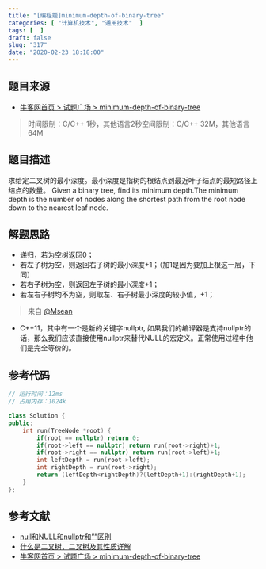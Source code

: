 ```yaml
---
title: "[编程题]minimum-depth-of-binary-tree"
categories: [ "计算机技术", "通用技术"  ]
tags: [  ]
draft: false
slug: "317"
date: "2020-02-23 18:18:00"
---
```


## 题目来源

- [牛客网首页 > 试题广场 > minimum-depth-of-binary-tree](https://www.nowcoder.com/questionTerminal/e08819cfdeb34985a8de9c4e6562e724?f=discussion)

> 时间限制：C/C++ 1秒，其他语言2秒空间限制：C/C++ 32M，其他语言64M

## 题目描述

求给定二叉树的最小深度。最小深度是指树的根结点到最近叶子结点的最短路径上结点的数量。
Given a binary tree, find its minimum depth.The minimum depth is the number of nodes along the shortest path from the root node down to the nearest leaf node.

## 解题思路

- 递归，若为空树返回0；
- 若左子树为空，则返回右子树的最小深度+1；（加1是因为要加上根这一层，下同）
- 若右子树为空，则返回左子树的最小深度+1；
- 若左右子树均不为空，则取左、右子树最小深度的较小值，+1；

> 来自 [@Msean](https://www.nowcoder.com/profile/231467)

- C++11，其中有一个是新的关键字nullptr, 如果我们的编译器是支持nullptr的话，那么我们应该直接使用nullptr来替代NULL的宏定义。正常使用过程中他们是完全等价的。

## 参考代码

```cpp
// 运行时间：12ms
// 占用内存：1024k

class Solution {
public:
    int run(TreeNode *root) {
        if(root == nullptr) return 0;
        if(root->left == nullptr) return run(root->right)+1;
        if(root->right == nullptr) return run(root->left)+1;
        int leftDepth = run(root->left);
        int rightDepth = run(root->right);
        return (leftDepth<rightDepth)?(leftDepth+1):(rightDepth+1);
    }
};

```

## 参考文献

- [null和NULL和nullptr和””区别](https://blog.csdn.net/cc1949/article/details/51249555)
- [什么是二叉树，二叉树及其性质详解](http://data.biancheng.net/view/192.html)
- [牛客网首页 > 试题广场 > minimum-depth-of-binary-tree](https://www.nowcoder.com/questionTerminal/e08819cfdeb34985a8de9c4e6562e724?f=discussion)

